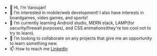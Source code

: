 - 👋 Hi, I’m Varoujan!
- 👀 I’m interested in mobile/web development! I also have interests in boardgames, video games, and sports!
- 🌱 I’m currently learning Android studio, MERN stack, LAMP(for security/firewall purposes), and CSS animations(they're too cool not to try to learn).
- 💞️ I’m looking to collaborate on any projects that give me an opportunity to learn something new.
- 📫 How to reach me 
      <a class="fas fa-envelope-square" href="mailto:vmakdesian@gmail.com"></a>
      <a href = "https://www.linkedin.com/in/varoujan-makdesian-9b5857187/"> LinkedIn  <a>

<!---
cobra11793/cobra11793 is a ✨ special ✨ repository because its `README.md` (this file) appears on your GitHub profile.
You can click the Preview link to take a look at your changes.
--->
